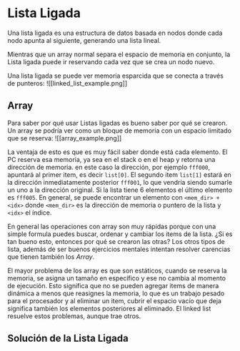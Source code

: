 # Lista Ligada

Una lista ligada es una estructura de datos basada en nodos donde cada nodo apunta al siguiente, generando una lista lineal.

Mientras que un array normal separa el espacio de memoria en conjunto, la Lista ligada puede ir reservando cada vez que se crea un nodo nuevo.

Una lista ligada se puede ver memoria esparcida que se conecta a través de punteros:
![[linked_list_example.png]]

## Array
Para saber por qué usar Listas ligadas es bueno saber por qué se crearon.
Un array se podría ver como un bloque de memoria con un espacio limitado que se reserva:
![[array_example.png]]

La ventaja de esto es que es muy fácil saber donde está cada elemento. El PC reserva esa memoria, ya sea en el stack o en el heap y retorna una dirección de memoria. en este caso la dirección, por ejemplo `fff000`, apuntará al primer item, es decir `list[0]`. El segundo item `list[1]` estará en la dirección inmediatamente posterior `fff001`, lo que vendría siendo sumarle un uno a la dirección original. Si la lista tiene 6 elementos el último elemento es `fff005`. En general, se puede encontrar un elemento con `<mem_dir> + <idx>` donde `<mem_dir>` es la dirección de memoria o puntero de la lista y `<idx>` el índice.

En general las operaciones con array son muy rápidas porque con una simple formula puedes buscar, ordenar y cambiar los items de la lista. ¿Si es tan bueno esto, entonces por qué se crearon las otras? Los otros tipos de lista, además de ser buenos ejercicios mentales intentan resolver carencias que tienen también los *Array*.

El mayor problema de los array es que son estáticos, cuando se reserva la memoria, se asigna un tamaño en específico y ese no cambia al momento de ejecución. Esto significa que no se pueden agregar items de manera dinámica a menos que reasignes la memoria, lo que es un trabajo pesado para el procesador y al eliminar un item, cubrir el espacio vacío que deja significa también los elementos posteriores al eliminado. El linked list resuelve estos problemas, aunque trae otros.

## Solución de la Lista Ligada